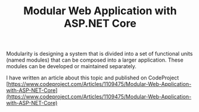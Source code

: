 ﻿---
layout: post
title: Modular Web Application with ASP.NET Core
---

Modularity is designing a system that is divided into a set of functional units (named modules) that can be composed into a larger application. These modules can be developed or maintained separately.

I have written an article about this topic and published on CodeProject [https://www.codeproject.com/Articles/1109475/Modular-Web-Application-with-ASP-NET-Core](https://www.codeproject.com/Articles/1109475/Modular-Web-Application-with-ASP-NET-Core)